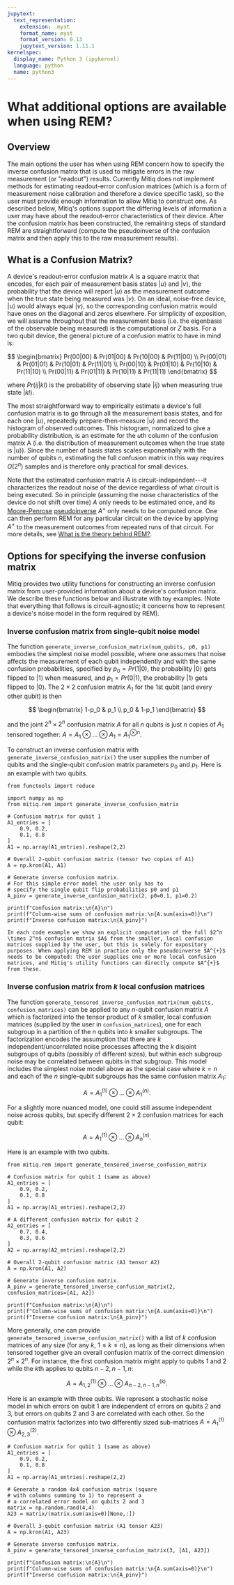 ```yaml
---
jupytext:
  text_representation:
    extension: .myst
    format_name: myst
    format_version: 0.13
    jupytext_version: 1.11.1
kernelspec:
  display_name: Python 3 (ipykernel)
  language: python
  name: python3
---
```


# What additional options are available when using REM?

## Overview
The main options the user has when using REM concern how to specify the inverse
confusion matrix that is used to mitigate errors in the raw measurement (or "readout") results. Currently Mitiq does not implement methods for estimating readout-error confusion matrices (which is a form of measurement noise calibration and therefore a device specific task), so the user must provide enough information to allow Mitiq to construct one. As described below, Mitiq's options support the differing levels of information a user may have about the readout-error characteristics of their device. After the confusion matrix has been constructed, the remaining steps of standard REM are straightforward (compute the pseudoinverse of the confusion matrix and then apply this to the raw measurement results). 



## What is a Confusion Matrix?

A device's readout-error confusion matrix $A$ is a square matrix that encodes, for each pair of measurement basis states $|u\rangle$ and $|v\rangle$, the probability that the device will report $|u\rangle$ as the measurement outcome when the true state being measured was $|v\rangle$. On an ideal, noise-free device, $|u\rangle$ would always equal $|v\rangle$, so the corresponding confusion matrix would have ones on the diagonal and zeros elsewhere. For simplicity of exposition, we will assume throughout that the measurement basis (i.e. the eigenbasis of the observable being measured) is the computational or $Z$ basis. For a two qubit device, the general picture of a confusion matrix to have in mind is:

$$
\begin{bmatrix}
Pr(00|00) & Pr(01|00) & Pr(10|00) & Pr(11|00) \\
Pr(00|01) & Pr(01|01) & Pr(10|01) & Pr(11|01) \\
Pr(00|10) & Pr(01|10) & Pr(10|10) & Pr(11|10) \\
Pr(00|11) & Pr(01|11) & Pr(10|11) & Pr(11|11)
\end{bmatrix}
$$


where $Pr(ij|kl)$ is the probability of observing state $|ij\rangle$ when measuring true state $|kl\rangle$. 

The most straightforward way to empirically estimate a device's full confusion matrix is to go through all the measurement basis states, and for each one $|u\rangle$, repeatedly prepare-then-measure $|u\rangle$ and record the histogram of observed outcomes. This histogram, normalized to give a probability distribution, is an estimate for the $u$th column of the confusion matrix A (i.e. the distribution of measurement outcomes when the true state is $|u\rangle$). Since the number of basis states scales exponentially with the number of qubits $n$, estimating the full confusion matrix in this way requires $O(2^n)$ samples and is therefore only practical for small devices. 

Note that the estimated confusion matrix $A$ is circuit-independent---it characterizes the readout noise of the device regardless of what circuit is being executed. So in principle (assuming the noise characteristics of the device do not shift over time) $A$ only needs to be estimated once, and its [Moore-Penrose](https://en.wikipedia.org/wiki/Moore%E2%80%93Penrose_inverse) [pseudoinverse](https://numpy.org/doc/stable/reference/generated/numpy.linalg.pinv.html) $A^{+}$ only needs to be computed once. One can then perform REM for any particular circuit on the device by applying $A^{+}$ to the measurement outcomes from repeated runs of that circuit. For more details, see [What is the theory behind REM?](rem-5-theory.md).


## Options for specifying the inverse confusion matrix  

Mitiq provides two utility functions for constructing an inverse confusion matrix from user-provided information about a device's confusion matrix. We describe these functions below and illustrate with toy examples. (Note that everything that follows is circuit-agnostic; it concerns how to represent a device's noise model in the form required by REM). 

### Inverse confusion matrix from single-qubit noise model 
The function `generate_inverse_confusion_matrix(num_qubits, p0, p1)` embodies the simplest noise model possible, where one assumes that noise affects the measurement of each qubit independently and with the same confusion probabilities, specified by $p_0 = Pr(1|0)$, the probability $|0\rangle$ gets flipped to $|1\rangle$ when measured, and $p_1 = Pr(0|1)$, the probability $|1\rangle$ gets flipped to $|0\rangle$. The $2 \times 2$ confusion matrix $A_1$ for the $1$st qubit (and every other qubit) is then 

$$
\begin{bmatrix}
1-p_0 & p_1 \\
p_0 & 1-p_1
\end{bmatrix}
$$

and the joint $2^n \times 2^n$ confusion matrix $A$ for all $n$ qubits is just $n$ copies of $A_1$ tensored together: $A = A_1 \otimes  \dots \otimes A_1 = A_1^{\otimes n}$. 


To construct an inverse confusion matrix with `generate_inverse_confusion_matrix()` the user supplies the number of qubits and the single-qubit confusion matrix parameters $p_0$ and $p_1$. Here is an example with two qubits.

```{code-cell} ipython3
from functools import reduce

import numpy as np
from mitiq.rem import generate_inverse_confusion_matrix

# Confusion matrix for qubit 1
A1_entries = [
    0.9, 0.2,
    0.1, 0.8
]
A1 = np.array(A1_entries).reshape(2,2)

# Overall 2-qubit confusion matrix (tensor two copies of A1)
A = np.kron(A1, A1)

# Generate inverse confusion matrix.
# For this simple error model the user only has to
# specify the single qubit flip probabilities p0 and p1 
A_pinv = generate_inverse_confusion_matrix(2, p0=0.1, p1=0.2)

print(f"Confusion matrix:\n{A}\n")
print(f"Column-wise sums of confusion matrix:\n{A.sum(axis=0)}\n")
print(f"Inverse confusion matrix:\n{A_pinv}")
```

```{note}
In each code example we show an explicit computation of the full $2^n \times 2^n$ confusion matrix $A$ from the smaller, local confusion matrices supplied by the user, but this is solely for expository purposes. When applying REM in practice only the pseudoinverse $A^{+}$ needs to be computed: the user supplies one or more local confusion matrices, and Mitiq's utility functions can directly compute $A^{+}$ from these. 
```

### Inverse confusion matrix from $k$ local confusion matrices 
The function `generate_tensored_inverse_confusion_matrix(num_qubits, confusion_matrices)` can be applied to any $n$-qubit confusion matrix $A$ which is factorized into the tensor product of $k$ smaller, local confusion matrices (supplied by the user in `confusion_matrices`), one for each subgroup in a partition of the $n$ qubits into $k$ smaller subgroups. The factorization encodes the assumption that there are $k$ independent/uncorrelated noise processes affecting the $k$ disjoint subgroups of qubits (possibly of different sizes), but within each subgroup noise may be correlated between qubits in that subgroup. This model includes the simplest noise model above as the special case where $k=n$ and each of the $n$ single-qubit subgroups has the same confusion matrix $A_1$:

$$
A = A^{(1)}_1 \otimes \dots \otimes A^{(n)}_1.
$$

For a slightly more nuanced model, one could still assume independent noise across qubits, but specify different $2 \times 2$ confusion matrices for each qubit:

$$
A = A^{(1)}_1 \otimes \dots \otimes A^{(n)}_n.  
$$

Here is an example with two qubits.

```{code-cell} ipython3
from mitiq.rem import generate_tensored_inverse_confusion_matrix

# Confusion matrix for qubit 1 (same as above)
A1_entries = [
    0.9, 0.2,
    0.1, 0.8
]
A1 = np.array(A1_entries).reshape(2,2)

# A different confusion matrix for qubit 2
A2_entries = [
    0.7, 0.4,
    0.3, 0.6
]
A2 = np.array(A2_entries).reshape(2,2)

# Overall 2-qubit confusion matrix (A1 tensor A2)
A = np.kron(A1, A2) 

# Generate inverse confusion matrix.
A_pinv = generate_tensored_inverse_confusion_matrix(2, confusion_matrices=[A1, A2]) 

print(f"Confusion matrix:\n{A}\n")
print(f"Column-wise sums of confusion matrix:\n{A.sum(axis=0)}\n")
print(f"Inverse confusion matrix:\n{A_pinv}")
```


More generally, one can provide `generate_tensored_inverse_confusion_matrix()` with a list of $k$ confusion matrices of any size (for any $k$, $1\leq k \leq n$),
as long as their dimensions when tensored together give an overall confusion matrix of the correct dimension $2^{n} \times 2^{n}$. For instance, the first confusion matrix might apply to qubits $1$ and $2$ while the $k$th applies to qubits $n-2, n-1, n$:

$$
A = A^{(1)}_{1,2} \otimes \dots \otimes A^{(k)}_{n-2, n-1, n}. 
$$

Here is an example with three qubits. We represent a stochastic noise model in which errors on
qubit $1$ are independent of errors on qubits $2$ and $3$, but errors on qubits $2$ and $3$ are correlated with
each other. So the confusion matrix factorizes into two differently sized sub-matrices $A = A^{(1)}_1 \otimes A^{(2)}_{2,3}$.

```{code-cell} ipython3
# Confusion matrix for qubit 1 (same as above)
A1_entries = [
    0.9, 0.2,
    0.1, 0.8
]
A1 = np.array(A1_entries).reshape(2,2)

# Generate a random 4x4 confusion matrix (square
# with columns summing to 1) to represent a
# a correlated error model on qubits 2 and 3
matrix = np.random.rand(4,4)
A23 = matrix/(matrix.sum(axis=0)[None,:])

# Overall 3-qubit confusion matrix (A1 tensor A23)
A = np.kron(A1, A23)

# Generate inverse confusion matrix.
A_pinv = generate_tensored_inverse_confusion_matrix(3, [A1, A23])

print(f"Confusion matrix:\n{A}\n")
print(f"Column-wise sums of confusion matrix:\n{A.sum(axis=0)}\n")
print(f"Inverse confusion matrix:\n{A_pinv}")
```

